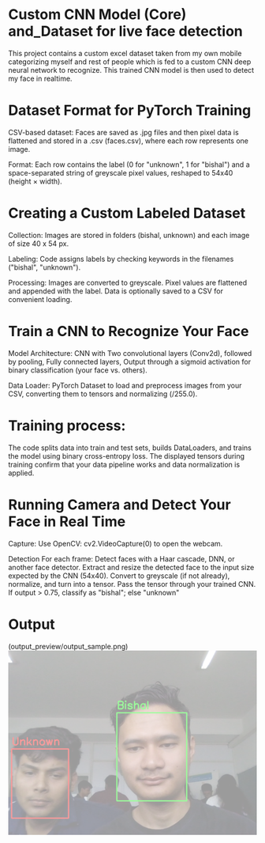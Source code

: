 # Custom CNN Model (Core) and_Dataset for live face detection

This project contains a custom excel dataset taken from my own mobile categorizing myself and rest of people which is fed to a custom CNN deep neural network to recognize. This trained CNN model is then used to detect my face in realtime.

# Dataset Format for PyTorch Training
CSV-based dataset: Faces are saved as .jpg files and then pixel data is flattened and stored in a .csv (faces.csv), where each row represents one image.

Format: Each row contains the label (0 for "unknown", 1 for "bishal") and a space-separated string of greyscale pixel values, reshaped to 54x40 (height × width).

# Creating a Custom Labeled Dataset
Collection: Images are stored in folders (bishal, unknown) and each image of size 40 x 54 px.

Labeling: Code assigns labels by checking keywords in the filenames ("bishal", "unknown").

Processing: Images are converted to greyscale. Pixel values are flattened and appended with the label. Data is optionally saved to a CSV for convenient loading.

# Train a CNN to Recognize Your Face

Model Architecture:
CNN with Two convolutional layers (Conv2d), followed by pooling, Fully connected layers, Output through a sigmoid activation for binary classification (your face vs. others).

Data Loader: PyTorch Dataset to load and preprocess images from your CSV, converting them to tensors and normalizing (/255.0).

# Training process:
The code splits data into train and test sets, builds DataLoaders, and trains the model using binary cross-entropy loss. The displayed tensors during training confirm that your data pipeline works and data normalization is applied.

# Running Camera and Detect Your Face in Real Time

Capture: Use OpenCV: cv2.VideoCapture(0) to open the webcam.

Detection For each frame: Detect faces with a Haar cascade, DNN, or another face detector. Extract and resize the detected face to the input size expected by the CNN (54x40). Convert to greyscale (if not already), normalize, and turn into a tensor. Pass the tensor through your trained CNN. If output > 0.75, classify as "bishal"; else "unknown"

# Output
(output_preview/output_sample.png)
![<img src="images/output.png" alt="Actual Output" width="200" height="100"/>](output_preview/output_sample_2.png)
